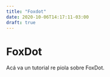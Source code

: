 ```yaml
---
title: "Foxdot"
date: 2020-10-06T14:17:11-03:00
draft: true
---
```


# FoxDot

Acá va un tutorial re piola sobre FoxDot.

